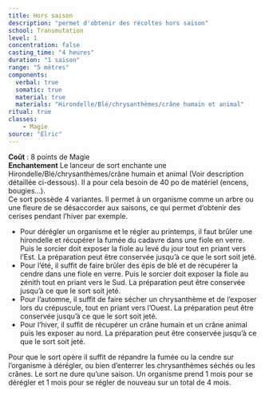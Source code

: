 ```yaml
---
title: Hors saison
description: "permet d'obtenir des récoltes hors saison"
school: Transmutation
level: 1
concentration: false
casting_time: "4 heures"
duration: "1 saison"
range: "5 mètres"
components:
  verbal: true
  somatic: true
  material: true
  materials: "Hirondelle/Blé/chrysanthèmes/crâne humain et animal"
ritual: true
classes:
    - Magie
source: "Elric"
---
```

**Coût** : 8 points de Magie  
**Enchantement** Le lanceur de sort enchante une Hirondelle/Blé/chrysanthèmes/crâne humain et animal (Voir description détaillée ci-dessous). Il a pour cela besoin de 40 po de matériel (encens, bougies...).  
Ce sort possède 4 variantes. Il permet à un organisme comme un arbre ou une fleure de se désaccorder aux saisons, ce qui permet d’obtenir des cerises pendant l’hiver par exemple.  
- Pour dérégler un organisme et le régler au printemps, il faut brûler une hirondelle et récupérer la fumée du cadavre dans une fiole en verre. Puis le sorcier doit exposer la fiole au levé du jour tout en priant vers l’Est. La préparation peut être conservée jusqu’à ce que le sort soit jeté.  
- Pour l’été, il suffit de faire brûler des épis de blé et de récupérer la cendre dans une fiole en verre. Puis le sorcier doit exposer la fiole au zénith tout en priant vers le Sud. La préparation peut être conservée jusqu’à ce que le sort soit jeté.  
- Pour l’automne, il suffit de faire sécher un chrysanthème et de l’exposer lors du crépuscule, tout en priant vers l’Ouest. La préparation peut être conservée jusqu’à ce que le sort soit jeté.  
- Pour l’hiver, il suffit de récupérer un crâne humain et un crâne animal puis les exposer au nord.  La préparation peut être conservée jusqu’à ce que le sort soit jeté.  

Pour que le sort opère il suffit de répandre la fumée ou la cendre sur l’organisme à dérégler, ou bien d’enterrer les chrysanthèmes séchés ou les crânes. Le sort ne dure qu’une saison. Un organisme prend 1 mois pour se dérégler et 1 mois pour se régler de nouveau sur un total de 4 mois.
